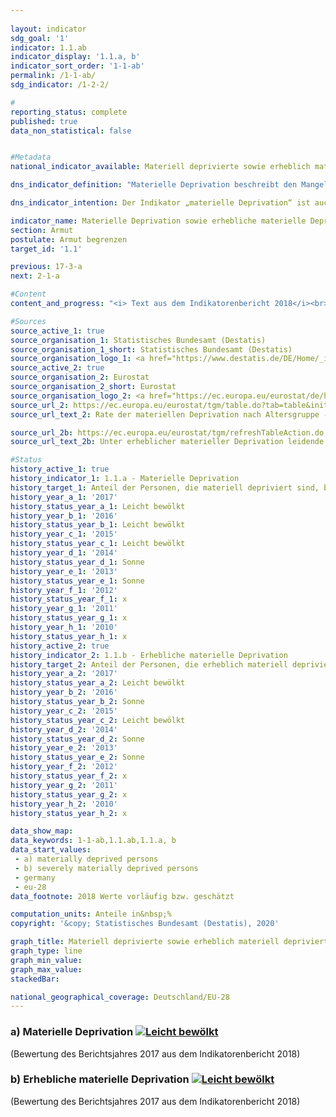 ```yaml
---
                   
layout: indicator                   
sdg_goal: '1'                   
indicator: 1.1.ab                   
indicator_display: '1.1.a, b'                   
indicator_sort_order: '1-1-ab'                   
permalink: /1-1-ab/                   
sdg_indicator: /1-2-2/                   

#                   
reporting_status: complete                   
published: true                   
data_non_statistical: false                   


#Metadata                   
national_indicator_available: Materiell deprivierte sowie erheblich materiell deprivierte Personen                   

dns_indicator_definition: "Materielle Deprivation beschreibt den Mangel an bestimmten Gebrauchsgütern und den unfreiwilligen Verzicht auf ausgewählten Konsum aus finanziellen Gründen. Die beiden Indikatoren geben den Anteil der Personen an der Gesamtbevölkerung an, die als materiell depriviert (1.1.a) bzw. als erheblich materiell depriviert (1.1.b) gelten. Die (erhebliche) materielle Entbehrung trifft für alle Menschen zu, deren Haushalt von neun vorgegebenen Kriterien, die die finanziellen Einschränkungen des Haushalts widerspiegeln, mindestens drei (erheblich materiell depriviert: mindestens vier) erfüllt."                   

dns_indicator_intention: Der Indikator „materielle Deprivation“ ist auch Teil der ausführlichen Armuts- und Reich&shy;tums&shy;bericht&shy;erstat&shy;tung der Bundesregierung. Durch die Identifikation individueller Mangelsituationen soll er stellvertretend zur Abbildung armutsgefährdeter Lebenslagen dienen. Daher soll der Prozentsatz der Personen, die materiell depriviert bzw. erheblich materiell depriviert sind, jeweils unter dem Niveau in der Europäischen Union liegen.                   

indicator_name: Materielle Deprivation sowie erhebliche materielle Deprivation                   
section: Armut                   
postulate: Armut begrenzen                   
target_id: '1.1'                   

previous: 17-3-a                   
next: 2-1-a                   

#Content                    
content_and_progress: "<i> Text aus dem Indikatorenbericht 2018</i><br><br>Die Daten stammen aus der europaweit harmonisierten jährlichen Statistik über Einkommen und Lebensbedingungen (EU-SILC), die in Deutschland vom Statistischen Bundesamt in Zusammenarbeit mit den Statistischen Landesämtern unter dem Namen „Leben in Europa“ durchgeführt wird. Dabei geben jährlich etwa 14&nbsp;000 Privathaushalte in Deutschland auf freiwilliger Basis Auskunft zu Einkommen und Lebensbedingungen. <br><br>Die Indikatoren zeigen jeweils den Anteil der Bevölkerung, bei dem in mehreren Bereichen nach der Selbsteinschätzung ein unfreiwilliger Verzicht oder Mangel aus finanziellen Gründen besteht. Als Prüfmerkmale wurden Ausgaben für eine Lebensführung ausgewählt, die in Europa als angemessen, wünschenswert oder gar notwendig angesehen wird. Diese neun Kriterien, die zur Beschreibung des Sachverhalts „materielle Entbehrung“ dienen, sind für alle Länder, in denen EU-SILC durchgeführt wird, einheitlich und ermöglichen somit einen europaweiten Vergleich. <br><br>Die neun Merkmale umfassen im Einzelnen: das Fehlen eines Autos, einer Waschmaschine, eines Farbfernsehgeräts oder eines Telefons im Haushalt (jeweils weil es sich der Haushalt finanziell nicht leisten kann), ein finanzielles Problem, die Miete, Hypothek oder Rechnungen für Versorgungsleistungen rechtzeitig zu bezahlen, die Wohnung angemessen zu heizen, jeden zweiten Tag Fleisch, Fisch oder eine gleichwertige vegetarische Mahlzeit zu essen, jährlich eine Woche Urlaub außerhalb der eigenen Wohnung zu verbringen oder unerwartete Ausgaben in einer bestimmten Höhe (Armutsgrenze des Vorjahres; 2017: 1&nbsp;000 Euro) aus eigenen finanziellen Mitteln zu bestreiten. <br><br>Mit der materiellen Deprivation verbunden ist das Problem der sozialen Ausgrenzung, da die Teilnahme am gesellschaftlichen Leben aufgrund fehlender finanzieller Mittel gefährdet ist. Der Indikator „Erhebliche materielle Entbehrung“ ist auch Teil des Indikators „Armut oder soziale Ausgrenzung“, mit dem eines der fünf Kernziele der Europa 2020-Strategie (Bekämpfung von Armut und sozialer Ausgrenzung) gemessen wird. <br><br>Im Jahr 2017 galten 9,1&nbsp;% der Bevölkerung in Deutschland als materiell depriviert, 3,4&nbsp;% waren von erheblicher materieller Entbehrung betroffen. Die entsprechenden Werte lagen im Jahr 2010 bei 11,1 bzw. 4,5&nbsp;%, in den Folgejahren teilweise auch etwas darüber, sodass sich im Zeitverlauf, ähnlich wie in der gesamten EU, ein leichter Rückgang ergibt. Die Durchschnittswerte für Personen in der EU sind aber jeweils deutlich höher als die Werte für Deutschland. So betrug 2017 der Anteil der materiell deprivierten EU-Bevölkerung nach Schätzung des statistischen Amts der Europäischen Union (Eurostat) 14,7&nbsp;% und war damit um mehr als die Hälfte höher als in Deutschland. Als erheblich materiell depriviert galten 6,7&nbsp;%. Diese Quote ist um 97&nbsp;% höher als der deutsche Vergleichswert. Jedoch sinken sowohl der Anteil der materiell deprivierten als auch der Anteil der Bevölkerung, die von erheblicher materieller Entbehrung betroffen ist, in der EU schneller als in Deutschland. Folglich ist bei gleichbleibender Entwicklung von einer Annäherung der deutschen und europäischen Quoten auszugehen."                   

#Sources
source_active_1: true                           
source_organisation_1: Statistisches Bundesamt (Destatis)                           
source_organisation_1_short: Statistisches Bundesamt (Destatis)                           
source_organisation_logo_1: <a href="https://www.destatis.de/DE/Home/_inhalt.html"><img src="https://g205sdgs.github.io/sdg-indicators/public/logos/destatis.png" alt="Logo Statistisches Bundesamt (Destatis)" title="Klicken Sie hier um zu der Homepage der Organisation zu gelangen" /></a>
source_active_2: true                           
source_organisation_2: Eurostat                           
source_organisation_2_short: Eurostat                           
source_organisation_logo_2: <a href="https://ec.europa.eu/eurostat/de/home"><img src="https://g205sdgs.github.io/sdg-indicators/public/logos/eurostat.png" alt="Logo Eurostat" title="Klicken Sie hier um zu der Homepage der Organisation zu gelangen" /></a>
source_url_2: https://ec.europa.eu/eurostat/tgm/table.do?tab=table&init=1&language=de&pcode=tessi082&plugin=1                               
source_url_text_2: Rate der materiellen Deprivation nach Altersgruppe - EU-SILC Erhebung                               

source_url_2b: https://ec.europa.eu/eurostat/tgm/refreshTableAction.do;jsessionid=pVoO06wkYQfpWwudJteiCBTI-FHT1Jefvuu6qb_hneIpWVEH-2kJ!-1619364693?tab=table&plugin=1&pcode=t2020_53&language=de                               
source_url_text_2b: Unter erheblicher materieller Deprivation leidende Personen                               

#Status                   
history_active_1: true                   
history_indicator_1: 1.1.a - Materielle Deprivation                   
history_target_1: Anteil der Personen, die materiell depriviert sind, bis 2030 deutlich unter EU-28-Wert halten
history_year_a_1: '2017'                           
history_status_year_a_1: Leicht bewölkt
history_year_b_1: '2016'                           
history_status_year_b_1: Leicht bewölkt
history_year_c_1: '2015'                           
history_status_year_c_1: Leicht bewölkt
history_year_d_1: '2014'                           
history_status_year_d_1: Sonne
history_year_e_1: '2013'                           
history_status_year_e_1: Sonne
history_year_f_1: '2012'                           
history_status_year_f_1: x
history_year_g_1: '2011'                           
history_status_year_g_1: x
history_year_h_1: '2010'                           
history_status_year_h_1: x
history_active_2: true                   
history_indicator_2: 1.1.b - Erhebliche materielle Deprivation                   
history_target_2: Anteil der Personen, die erheblich materiell depriviert sind, bis 2030 deutlich unter EU-28-Wert halten
history_year_a_2: '2017'                           
history_status_year_a_2: Leicht bewölkt
history_year_b_2: '2016'                           
history_status_year_b_2: Sonne
history_year_c_2: '2015'                           
history_status_year_c_2: Leicht bewölkt
history_year_d_2: '2014'                           
history_status_year_d_2: Sonne
history_year_e_2: '2013'                           
history_status_year_e_2: Sonne
history_year_f_2: '2012'                           
history_status_year_f_2: x
history_year_g_2: '2011'                           
history_status_year_g_2: x
history_year_h_2: '2010'                           
history_status_year_h_2: x

data_show_map:                    
data_keywords: 1-1-ab,1.1.ab,1.1.a, b                   
data_start_values: 
 - a) materially deprived persons
 - b) severely materially deprived persons
 - germany
 - eu-28                   
data_footnote: 2018 Werte vorläufig bzw. geschätzt                   

computation_units: Anteile in&nbsp;%                   
copyright: '&copy; Statistisches Bundesamt (Destatis), 2020'                   

graph_title: Materiell deprivierte sowie erheblich materiell deprivierte Personen                   
graph_type: line                   
graph_min_value:                    
graph_max_value:                    
stackedBar:                    

national_geographical_coverage: Deutschland/EU-28                   
---
```

<div>                               
  <div class="my-header">                               
    <h3>a) Materielle Deprivation                               
      <a href= "https://sustainabledevelopment-deutschland.github.io/status/"><img src="https://g205sdgs.github.io/sdg-indicators/public/Wettersymbole/Leicht bewölkt.png" title="Bei Fortsetzung der Entwicklung würde das Ziel voraussichtlich um mindestens 5&nbsp;%, aber maximal um 20&nbsp;% der Differenz zwischen Zielwert und aktuellem Wert verfehlt" alt="Leicht bewölkt" />                               
      </a>                               
    </h3>                               
  </div>
  <div class="my-header-note">
    <span>(Bewertung des Berichtsjahres 2017 aus dem Indikatorenbericht 2018)</span>
  </div>                               
</div>                               
<div>                               
  <div class="my-header">                               
    <h3>b) Erhebliche materielle Deprivation                               
      <a href="https://sustainabledevelopment-deutschland.github.io/status/"><img src="https://g205sdgs.github.io/sdg-indicators/public/Wettersymbole/Leicht bewölkt.png" title="Bei Fortsetzung der Entwicklung würde das Ziel voraussichtlich um mindestens 5&nbsp;%, aber maximal um 20&nbsp;% der Differenz zwischen Zielwert und aktuellem Wert verfehlt" alt="Leicht bewölkt" />                               
      </a>                               
    </h3>                               
  </div>
  <div class="my-header-note">
    <span>(Bewertung des Berichtsjahres 2017 aus dem Indikatorenbericht 2018)</span>
  </div>                               
</div>